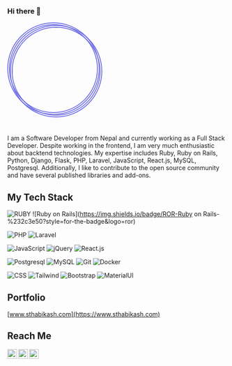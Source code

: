 ### Hi there 👋

<!--
**sthaB-kash/sthaB-kash** is a ✨ _special_ ✨ repository because its `README.md` (this file) appears on your GitHub profile.

Here are some ideas to get you started:

- 🔭 I’m currently working on ...
- 🌱 I’m currently learning ...
- 👯 I’m looking to collaborate on ...
- 🤔 I’m looking for help with ...
- 💬 Ask me about ...
- 📫 How to reach me: ...
- 😄 Pronouns: ...
- ⚡ Fun fact: ...
-->
 
 
 
 <p align="center"  style="width:200px; height:200px;  border-radius: 50%; border:6px double #7070e7;">
  <a href="https://sthaB-kash.github.io" alt="Bikash Shrestha" title="Bikash Shrestha">
   <kbd>
     <img src="https://media-exp1.licdn.com/dms/image/C5103AQEjee_js80gKQ/profile-displayphoto-shrink_200_200/0/1586667682216?e=1645660800&v=beta&t=8Lb5frMAJ28Oh7sCHJzR0IxZVTjdOHhGGLvJsP4cCU8" width="100%" 
         style="width:200px; height:200px;  border-radius: 50%; border:6px double #7070e7;"/> 
   </kbd>
   <!--width: 200px; height: 200px; max-width: 100%;border: 2px double red;-->
  </a>
</p>

<br/>

<p>I am a Software Developer from Nepal and currently working as a Full Stack Developer. Despite working in the frontend, I am very much enthusiastic about backtend technologies. My expertise includes Ruby, Ruby on Rails, Python, Django, Flask, PHP, Laravel, JavaScript, React.js, MySQL, Postgresql. Additionally, I like to contribute to the open source community and have several published libraries and add-ons.</p>

## My Tech Stack
![RUBY](https://img.shields.io/badge/Ruby-Ruby%20Programming-red?style=for-the-badge&logo=ruby)
![Ruby on Rails](https://img.shields.io/badge/ROR-Ruby on Rails-%232c3e50?style=for-the-badge&logo=ror)

![PHP](https://img.shields.io/badge/-PHP-%232c3e50?style=for-the-badge&logo=PHP)
![Laravel](https://img.shields.io/badge/-Laravel-%232c3e50?style=for-the-badge&logo=laravel)

<!--![Vue.js](https://img.shields.io/badge/-Vue.js-%232c3e50?style=for-the-badge&logo=vuedotjs)
![Node.js](https://img.shields.io/badge/-Node.js-%232c3e50?style=for-the-badge&logo=nodedotjs)
-->

![JavaScript](https://img.shields.io/badge/-JavaScript-%232c3e50?style=for-the-badge&logo=javascript)
![jQuery](https://img.shields.io/badge/-jQuery-%232c3e50?style=for-the-badge&logo=jQuery)
![React.js](https://img.shields.io/badge/-React.js-%232c3e50?style=for-the-badge&logo=react)

![Postgresql](https://img.shields.io/badge/-Postgresql-%232c3e50?style=for-the-badge&logo=postgesql)
![MySQL](https://img.shields.io/badge/-MySQL-%232c3e50?style=for-the-badge&logo=MySQL)
![Git](https://img.shields.io/badge/-Git-%232c3e50?style=for-the-badge&logo=git)
![Docker](https://img.shields.io/badge/-Docker-%232c3e50?style=for-the-badge&logo=docker)

<!--![Ant Design](https://img.shields.io/badge/-Antd-%232c3e50?style=for-the-badge&logo=ant-design)-->

![CSS](https://img.shields.io/badge/-CSS-%232c3e50?style=for-the-badge&logo=css3)
![Tailwind](https://img.shields.io/badge/-Tailwind-%232c3e50?style=for-the-badge&logo=tailwindcss)
![Bootstrap](https://img.shields.io/badge/-Bootstrap-%232c3e50?style=for-the-badge&logo=Bootstrap)
![MaterialUI](https://img.shields.io/badge/MUI-MaterialUI-%232cff?style=for-the-badge&logo=mui)

## Portfolio
[www.sthabikash.com](https://www.sthabikash.com)

## Reach Me
<a href="https://www.linkedin.com/in/bikash-shrestha-90922b183/">
  <img align="left" alt="LinkedIn" width="22px" src="https://cdn.jsdelivr.net/npm/simple-icons@v3/icons/linkedin.svg" />
</a>
<a href="mailto:shresthabikash2073@gmail.com">
  <img align="left" alt="Mail" width="22px" src="https://cdn.jsdelivr.net/npm/simple-icons@v3/icons/gmail.svg" />
</a>
<a href="https://www.facebook.com/bikash.shrestha.56211497/">
  <img align="left" alt="Facebook" width="22px" src="https://cdn.jsdelivr.net/npm/simple-icons@v3/icons/facebook.svg" />
</a>

